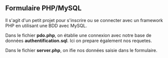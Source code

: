 ## Formulaire PHP/MySQL
Il s'agit d'un petit projet pour s'inscrire ou se connecter avec un framework PHP en utilisant une BDD avec MySQL.

Dans le fichier <strong>pdo.php</strong>, on établie une connexion avec notre base de données <strong>authentification.sql</strong>. Ici on prepare également nos requetes.

Dans le fichier <strong>server.php</strong>, on ifie nos données saisie dans le formulaire.

